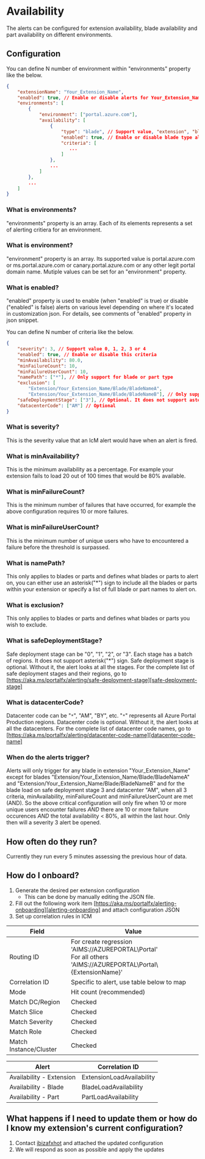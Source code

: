 # Availability

The alerts can be configured for extension availability, blade availability and part availability on different environments. 

## Configuration

You can define N number of environment within "environments" property like the below.

```json
{
    "extensionName": "Your_Extension_Name",
    "enabled": true, // Enable or disable alerts for Your_Extension_Name
    "environments": [
        {
            "environment": ["portal.azure.com"],
            "availability": [
                {
                    "type": "blade", // Support value, "extension", "blade" or "part"
                    "enabled": true, // Enable or disable blade type alerts for Your_Extension_Name
                    "criteria": [
                       ...
                    ]
                },
                ...
            ]
        },
        ...
    ]
}
```

### What is environments?
"environments" property is an array. Each of its elements represents a set of alerting critiera for an environment.

### What is environment?

"environment" property is an array. Its supported value is portal.azure.com or ms.portal.azure.com or canary.portal.azure.com 
or any other legit portal domain name. Mutiple values can be set for an "environment" property.

### What is enabled?
"enabled" property is used to enable (when "enabled" is true) or disable ("enabled" is false) alerts on various level 
depending on where it's located in customization json. For details, see comments of "enabled" property in json snippet.

You can define N number of criteria like the below.

```json
{
    "severity": 3, // Support value 0, 1, 2, 3 or 4
    "enabled": true, // Enable or disable this criteria
    "minAvailability": 80.0,
    "minFailureCount": 10,
    "minFailureUserCount": 10,
    "namePath": ["*"], // Only support for blade or part type
    "exclusion": [
        "Extension/Your_Extension_Name/Blade/BladeNameA",
        "Extension/Your_Extension_Name/Blade/BladeNameB"], // Only support for blade or part type
    "safeDeploymentStage": ["3"], // Optional. It does not support asterisk("*") sign
    "datacenterCode": ["AM"] // Optional
}
```
### What is severity?

This is the severity value that an IcM alert would have when an alert is fired.

### What is minAvailability?

This is the minimum availability as a percentage. For example your extension fails to load 20 out of 100 times that would be 80% available.

### What is minFailureCount?

This is the minimum number of failures that have occurred, for example the above configuration requires 10 or more failures.

### What is minFailureUserCount?

This is the minimum number of unique users who have to encountered a failure before the threshold is surpassed.

### What is namePath?

This only applies to blades or parts and defines what blades or parts to alert on, you can either use an asterisk("*") sign to include 
all the blades or parts within your extension or specify a list of full blade or part names to alert on.

### What is exclusion?

This only applies to blades or parts and defines what blades or parts you wish to exclude.

### What is safeDeploymentStage?

Safe deployment stage can be "0", "1", "2", or "3". Each stage has a batch of regions. It does not support asterisk("*") sign.
Safe deployment stage is optional. Without it, the alert looks at all the stages.
For the complete list of safe deployment stages and their regions, go to [https://aka.ms/portalfx/alerting/safe-deployment-stage][safe-deployment-stage]

### What is datacenterCode?

Datacenter code can be "`*`", "AM", "BY", etc. "`*`" represents all Azure Portal Production regions.
Datacenter code is optional. Without it, the alert looks at all the datacenters.
For the complete list of datacenter code names, go to [https://aka.ms/portalfx/alerting/datacenter-code-name][datacenter-code-name]

### When do the alerts trigger?

Alerts will only trigger for any blade in extension "Your_Extension_Name" except for blades "Extension/Your_Extension_Name/Blade/BladeNameA" and 
"Extension/Your_Extension_Name/Blade/BladeNameB" and for the blade load on safe deployment stage 3 and datacenter "AM", when all 3 criteria, 
minAvailability, minFailureCount and minFailureUserCount are met (AND). So the above critical configuration will only fire when 10 or more unique users encounter failures 
*AND* there are 10 or more failure occurences *AND* the total availability < 80%, all within the last hour. Only then will a severity 3 alert be opened.

## How often do they run?

Currently they run every 5 minutes assessing the previous hour of data.

## How do I onboard?

1. Generate the desired per extension configuration
    - This can be done by manually editing the JSON file.
1. Fill out the following work item [https://aka.ms/portalfx/alerting-onboarding][alerting-onboarding] and attach configuration JSON
1. Set up correlation rules in ICM

| Field | Value |
| -----  | ----- |
| Routing ID | For create regression 'AIMS://AZUREPORTAL\Portal' <br/> For all others 'AIMS://AZUREPORTAL\Portal\\{ExtensionName}' |
| Correlation ID | Specific to alert, use table below to map |
| Mode | Hit count (recommended) |
| Match DC/Region | Checked |
| Match Slice | Checked |
| Match Severity | Checked |
| Match Role | Checked |
| Match Instance/Cluster | Checked |


| Alert | Correlation ID |
| ----- | -------------- |
| Availability - Extension | ExtensionLoadAvailability |
| Availability - Blade | BladeLoadAvailability |
| Availability - Part | PartLoadAvailability | 
 
## What happens if I need to update them or how do I know my extension's current configuration?

1. Contact [ibizafxhot](mailto:ibizafxhot@microsoft.com) and attached the updated configuration
1. We will respond as soon as possible and apply the updates

[datacenter-code-name]: https://aka.ms/portalfx/alerting/datacenter-code-name
[safe-deployment-stage]: https://aka.ms/portalfx/alerting/safe-deployment-stage
[alerting-onboarding]: https://aka.ms/portalfx/alerting-onboarding